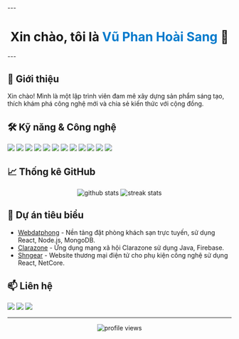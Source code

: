 <!-- Bắt đầu README -->
<h2 align="center"></h2>
---
<h1 align="center">Xin chào, tôi là <span style="color:#007acc">Vũ Phan Hoài Sang</span> 👋</h1>
---

## 🚀 Giới thiệu
Xin chào! Mình là một lập trình viên đam mê xây dựng sản phẩm sáng tạo, thích khám phá công nghệ mới và chia sẻ kiến thức với cộng đồng.

## 🛠️ Kỹ năng & Công nghệ
<p>
  <img src="https://img.shields.io/badge/-C%23-239120?style=for-the-badge&logo=c-sharp&logoColor=white"/>
  <img src="https://img.shields.io/badge/-JavaScript-F7DF1E?style=for-the-badge&logo=javascript&logoColor=black"/>
  <img src="https://img.shields.io/badge/-Java-007396?style=for-the-badge&logo=java&logoColor=white"/>
  <img src="https://img.shields.io/badge/-MongoDB-47A248?style=for-the-badge&logo=mongodb&logoColor=white"/>
  <img src="https://img.shields.io/badge/-SQL-4479A1?style=for-the-badge&logo=postgresql&logoColor=white"/>
  <img src="https://img.shields.io/badge/-Firebase-FFCA28?style=for-the-badge&logo=firebase&logoColor=black"/>
  <img src="https://img.shields.io/badge/-RESTful%20API-005571?style=for-the-badge&logo=api&logoColor=white"/>
  <img src="https://img.shields.io/badge/-Node.js-339933?style=for-the-badge&logo=nodedotjs&logoColor=white"/>
  <img src="https://img.shields.io/badge/-PostgreSQL-4169E1?style=for-the-badge&logo=postgresql&logoColor=white"/>
  <img src="https://img.shields.io/badge/-TailwindCSS-06B6D4?style=for-the-badge&logo=tailwindcss&logoColor=white"/>
  <img src="https://img.shields.io/badge/-Next.js-000000?style=for-the-badge&logo=nextdotjs&logoColor=white"/>
  <img src="https://img.shields.io/badge/-React-61DAFB?style=for-the-badge&logo=react&logoColor=black"/>
</p>

## 📈 Thống kê GitHub
<p align="center">
  <img src="https://github-readme-stats.vercel.app/api?username=Waito3007&show_icons=true&theme=radical" alt="github stats"/>
  <img src="https://github-readme-streak-stats.herokuapp.com/?user=Waito3007&theme=radical" alt="streak stats"/>
</p>

## 🌟 Dự án tiêu biểu
- [Webdatphong](https://github.com/Waito3007/WEB-DAT-PHONG) - Nền tảng đặt phòng khách sạn trực tuyến, sử dụng React, Node.js, MongoDB.
- [Clarazone](https://github.com/Waito3007/ClaraZone) - Ứng dụng mạng xã hội Clarazone sử dụng Java, Firebase.
- [Shngear](https://github.com/Waito3007/SHNGear) - Website thương mại điện tử cho phụ kiện công nghệ sử dụng React, NetCore.

## 📫 Liên hệ
<p>
  <a href="mailto:your.email@example.com"><img src="https://img.shields.io/badge/Gmail-D14836?style=for-the-badge&logo=gmail&logoColor=white"/></a>
  <a href="https://linkedin.com/in/yourprofile"><img src="https://img.shields.io/badge/LinkedIn-0077B5?style=for-the-badge&logo=linkedin&logoColor=white"/></a>
  <a href="https://github.com/Waito3007"><img src="https://img.shields.io/badge/GitHub-181717?style=for-the-badge&logo=github&logoColor=white"/></a>
</p>

---
<p align="center">
  <img src="https://komarev.com/ghpvc/?username=Waito3007&label=Profile+views&color=0e75b6&style=flat" alt="profile views"/>
</p>
